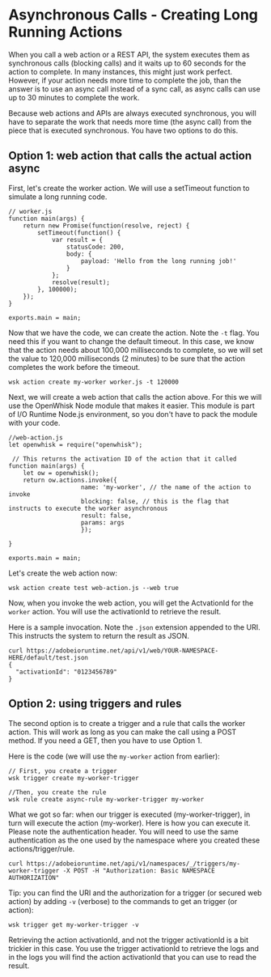 # Asynchronous Calls - Creating Long Running Actions

When you call a web action or a REST API, the system executes them as synchronous calls (blocking calls) and it waits up to 60 seconds for the action to complete. In many instances, this might just work perfect. However, if your action needs more time to complete the job, than the answer is to use an async call instead of a sync call, as async calls can use up to 30 minutes to complete the work. 

Because web actions and APIs are always executed synchronous, you will have to separate the work that needs more time (the async call) from the piece that is executed synchronous. You have two options to do this.

## Option 1: web action that calls the actual action async

First, let's create the worker action. We will use a setTimeout function to simulate a long running code. 
```
// worker.js
function main(args) {
    return new Promise(function(resolve, reject) {
        setTimeout(function() {
            var result = {
                statusCode: 200,
                body: { 
                    payload: 'Hello from the long running job!'
                }
            };
            resolve(result);
        }, 100000);
    });   
}

exports.main = main;
```

Now that we have the code, we can create the action. Note the `-t` flag. You need this if you want to change the default timeout. In this case, we know that the action needs about 100,000 milliseconds to complete, so we will set the value to 120,000 milliseconds (2 minutes) to be sure that the action completes the work before the timeout.
```
wsk action create my-worker worker.js -t 120000
```

Next, we will create a web action that calls the action above. For this we will use the OpenWhisk Node module that makes it easier. This module is part of I/O Runtime Node.js environment, so you don't have to pack the module with your code. 
```
//web-action.js
let openwhisk = require("openwhisk");
 
 // This returns the activation ID of the action that it called
function main(args) {
    let ow = openwhisk();
    return ow.actions.invoke({
                    name: 'my-worker', // the name of the action to invoke
                    blocking: false, // this is the flag that instructs to execute the worker asynchronous
                    result: false,
                    params: args
                    }); 

}
 
exports.main = main;
```
Let's create the web action now:
```
wsk action create test web-action.js --web true
```

Now, when you invoke the web action, you will get the ActvationId for the `worker` action. You will use the activationId to retrieve the result.

Here is a sample invocation. Note the `.json` extension appended to the URI. This instructs the system to return the result as JSON.
```
curl https://adobeioruntime.net/api/v1/web/YOUR-NAMESPACE-HERE/default/test.json
{
  "activationId": "0123456789"
}
```

## Option 2: using triggers and rules

The second option is to create a trigger and a rule that calls the worker action. This will work as long as you can make the call using a POST method. If you need a GET, then you have to use Option 1.

Here is the code (we will use the `my-worker` action from earlier):
```
// First, you create a trigger
wsk trigger create my-worker-trigger

//Then, you create the rule
wsk rule create async-rule my-worker-trigger my-worker
```
What we got so far: when our trigger is executed (my-worker-trigger), in turn will execute the action (my-worker). Here is how you can execute it. Please note the authentication header. You will need to use the same authentication as the one used by the namespace where you created these actions/trigger/rule.
```
curl https://adobeioruntime.net/api/v1/namespaces/_/triggers/my-worker-trigger -X POST -H "Authorization: Basic NAMESPACE AUTHORIZATION"
```
Tip: you can find the URI and the authorization for a trigger (or secured web action) by adding `-v` (verbose) to the commands to get an trigger (or action):
```
wsk trigger get my-worker-trigger -v
```
Retrieving the action activationId, and not the trigger activationId is a bit trickier in this case. You use the trigger activationId to retrieve the logs and in the logs you will find the action activationId that you can use to read the result.
